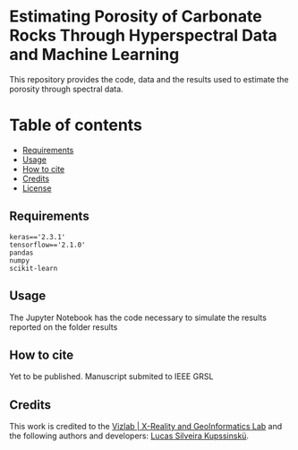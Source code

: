 # Estimating Porosity of Carbonate Rocks Through Hyperspectral Data and Machine Learning
This repository provides the code, data and the results used to estimate the porosity through spectral data. 

# Table of contents 

- [Requirements](#requirements) 
- [Usage](#usage) 
- [How to cite](#how-to-cite) 
- [Credits](#credits) 
- [License](#license) 

## Requirements
    keras=='2.3.1'
    tensorflow=='2.1.0'
    pandas
    numpy
    scikit-learn

## Usage
The Jupyter Notebook has the code necessary to simulate the results reported on the folder results

## How to cite

Yet to be published. Manuscript submited to IEEE GRSL

## Credits
This work is credited to the [Vizlab | X-Reality and GeoInformatics Lab](http://www.vizlab.unisinos.br/) and the following authors and developers: [Lucas Silveira Kupssinskü](https://www.researchgate.net/profile/Lucas_Kupssinskue).

